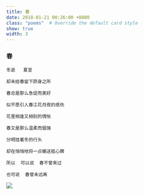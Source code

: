 ```yaml
---
title: 春
date: 2018-01-21 00:26:00 +0800
class: "poems"  # Override the default card style
show: true
width: 3
---
```


### 春

```angular2html
冬逝   夏至

却未给春留下跻身之所

春总是那么急促而美好

似不愿引人春江花月夜的感伤

花里相逢又相别的惆怅

春又是那么温柔而倔强

分明挂着冬的行头

却在悄悄地将一点暖送抵心脾

所以  可以说  春不曾来过

也可说  春曾未远离
```
<div>
<img src="{{ 'assets/images/poems/spring.jfif' | relative_url }}" class="img-fluid rounded" >
</div>